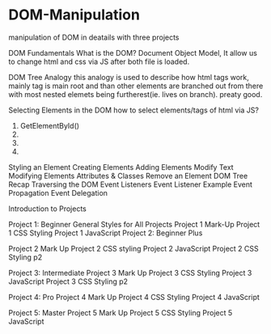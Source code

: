 # DOM-Manipulation
 manipulation of DOM in deatails with three projects

DOM Fundamentals
What is the DOM?
Document Object Model, It allow us to change html and css via JS after both file is loaded.

DOM Tree Analogy
this analogy is used to describe how html tags work, mainly <body> tag is main root and than other elements are branched out from there with most nested elemets being furtherest(ie. lives on branch).
preaty good.

Selecting Elements in the DOM
how to select elements/tags of html via JS?
1) GetElementById()
2)
3)
4)


Styling an Element
Creating Elements
Adding Elements
Modify Text
Modifying Elements Attributes & Classes
Remove an Element
DOM Tree Recap
Traversing the DOM
Event Listeners
Event Listener Example
Event Propagation
Event Delegation

Introduction to Projects

Project 1: Beginner
General Styles for All Projects
Project 1 Mark-Up
Project 1 CSS Styling
Project 1 JavaScript
Project 2: Beginner Plus

Project 2 Mark Up
Project 2 CSS styling
Project 2 JavaScript
Project 2 CSS Styling p2

Project 3: Intermediate
Project 3 Mark Up
Project 3 CSS Styling
Project 3 JavaScript
Project 3 CSS Styling p2

Project 4: Pro
Project 4 Mark Up
Project 4 CSS Styling
Project 4 JavaScript

Project 5: Master
Project 5 Mark Up
Project 5 CSS Styling
Project 5 JavaScript